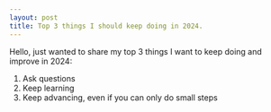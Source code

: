 ```yaml
---
layout: post
title: Top 3 things I should keep doing in 2024.
---
```



Hello,
just wanted to share my top 3 things I want to keep doing and improve in 2024:

1. Ask questions
2. Keep learning
3. Keep advancing, even if you can only do small steps
